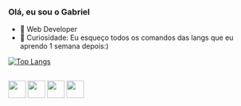 ### Olá, eu sou o Gabriel

- 🔭 Web Developer
- 🌱 Curiosidade: Eu esqueço todos os comandos das langs que eu aprendo 1 semana depois:)




[![Top Langs](https://github-readme-stats.vercel.app/api/top-langs/?username=Dalyan22&layout=compact)](https://github.com/anuraghazra/github-readme-stats)

##



<div>
<img  width="35" height="35" src="https://cdn.jsdelivr.net/gh/devicons/devicon/icons/python/python-original.svg" />       <img widt="35" height="35" src="https://cdn.jsdelivr.net/gh/devicons/devicon/icons/html5/html5-original.svg" />   <img width="35" height="35" src="https://cdn.jsdelivr.net/gh/devicons/devicon/icons/javascript/javascript-original.svg" />
<img width="35" height="35" src="https://cdn.jsdelivr.net/gh/devicons/devicon/icons/css3/css3-original.svg" />
               
</div>
 
          

               

          

          

     

          


